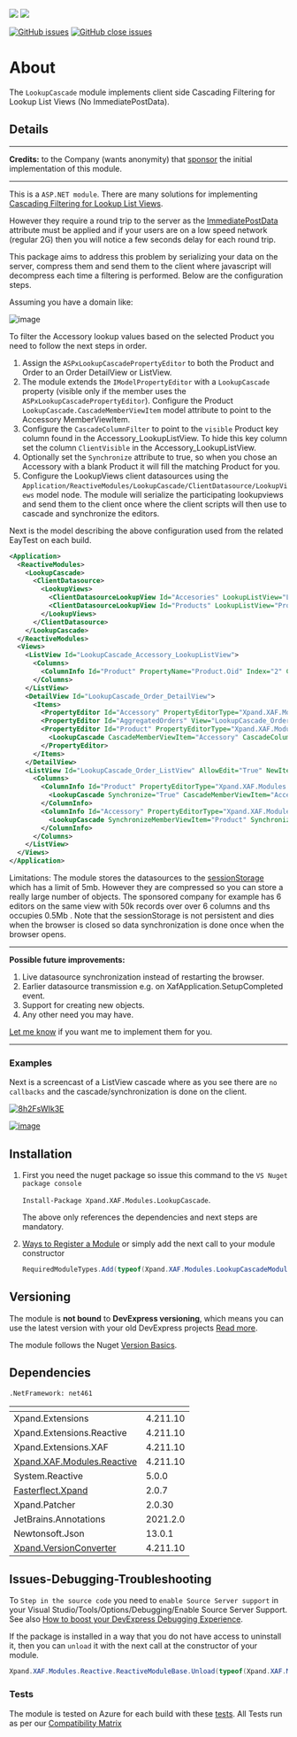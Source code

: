![](https://xpandshields.azurewebsites.net/nuget/v/Xpand.XAF.Modules.LookupCascade.svg?&style=flat) ![](https://xpandshields.azurewebsites.net/nuget/dt/Xpand.XAF.Modules.LookupCascade.svg?&style=flat)

[![GitHub issues](https://xpandshields.azurewebsites.net/github/issues/eXpandFramework/expand/LookupCascade.svg)](https://github.com/eXpandFramework/eXpand/issues?utf8=%E2%9C%93&q=is%3Aissue+is%3Aopen+sort%3Aupdated-desc+label%3AReactive.XAF+label%3ALookupCascade) [![GitHub close issues](https://xpandshields.azurewebsites.net/github/issues-closed/eXpandFramework/eXpand/LookupCascade.svg)](https://github.com/eXpandFramework/eXpand/issues?utf8=%E2%9C%93&q=is%3Aissue+is%3Aclosed+sort%3Aupdated-desc+label%3AReactive.XAF+label%3ALookupCascade)
# About

The `LookupCascade` module implements client side Cascading Filtering for Lookup List Views (No ImmediatePostData).

## Details

---

**Credits:** to the Company (wants anonymity) that [sponsor](https://github.com/sponsors/apobekiaris) the initial implementation of this module. 

---
This is a `ASP.NET module`. There are many solutions for implementing [Cascading Filtering for Lookup List Views](https://docs.devexpress.com/eXpressAppFramework/112681/task-based-help/filtering/how-to-implement-cascading-filtering-for-lookup-list-views#1). 

However they require a round trip to the server as the [ImmediatePostData](https://docs.devexpress.com/eXpressAppFramework/DevExpress.Persistent.Base.ImmediatePostDataAttribute) attribute must be applied and if your users are on a low speed network (regular 2G) then you will notice a few seconds delay for each round trip.

This package aims to address this problem by serializing your data on the server, compress them and send them to the client where javascript will decompress each time a filtering is performed. Below are the configuration steps.

Assuming you have a domain like:

![image](https://user-images.githubusercontent.com/159464/79579820-c3844580-80d0-11ea-9ca5-2b7d1fe16b59.png)

To filter the Accessory lookup values based on the selected Product you need to follow the next steps in order.

1. Assign the `ASPxLookupCascadePropertyEditor` to both the Product and Order to an Order DetailView or ListView.
2. The module extends the `IModelPropertyEditor` with a `LookupCascade` property (visible only if the member uses the `ASPxLookupCascadePropertyEditor`). Configure the Product `LookupCascade.CascadeMemberViewItem` model attribute to point to the Accessory MemberViewItem.
3. Configure the `CascadeColumnFilter` to point to the `visible` Product key column found in the Accessory_LookupListView. To hide this key column set the column `ClientVisible` in the Accessory_LookupListView.
4. Optionally set the `Synchronize` attribute to true, so when you chose an Accessory with a blank Product it will fill the matching Product for you.
5. Configure the LookupViews client datasources using the `Application/ReactiveModules/LookupCascade/ClientDatasource/LookupViews` model node. The module will serialize the participating lookupviews and send them to the client once where the client scripts will then use to cascade and synchronize the editors.

Next is the model describing the above configuration used from the related EayTest on each build.

```xml
<Application>
  <ReactiveModules>
    <LookupCascade>
      <ClientDatasource>
        <LookupViews>
          <ClientDatasourceLookupView Id="Accesories" LookupListView="LookupCascade_Accessory_LookupListView" IsNewNode="True" />
          <ClientDatasourceLookupView Id="Products" LookupListView="Product_LookupListView" IsNewNode="True" />
        </LookupViews>
      </ClientDatasource>
    </LookupCascade>
  </ReactiveModules>
  <Views>
    <ListView Id="LookupCascade_Accessory_LookupListView">
      <Columns>
        <ColumnInfo Id="Product" PropertyName="Product.Oid" Index="2" Caption="Product" ClientVisible="False" IsNewNode="True" Removed="True" />
      </Columns>
    </ListView>
    <DetailView Id="LookupCascade_Order_DetailView">
      <Items>
        <PropertyEditor Id="Accessory" PropertyEditorType="Xpand.XAF.Modules.LookupCascade.ASPxLookupCascadePropertyEditor" View="LookupCascade_Accessory_LookupListView" />
        <PropertyEditor Id="AggregatedOrders" View="LookupCascade_Order_ListView" />
        <PropertyEditor Id="Product" PropertyEditorType="Xpand.XAF.Modules.LookupCascade.ASPxLookupCascadePropertyEditor">
          <LookupCascade CascadeMemberViewItem="Accessory" CascadeColumnFilter="Product" />
        </PropertyEditor>
      </Items>
    </DetailView>
    <ListView Id="LookupCascade_Order_ListView" AllowEdit="True" NewItemRowPosition="Top" DetailViewID="LookupCascade_Order_DetailView">
      <Columns>
        <ColumnInfo Id="Product" PropertyEditorType="Xpand.XAF.Modules.LookupCascade.ASPxLookupCascadePropertyEditor" SortIndex="0" SortOrder="Ascending">
          <LookupCascade Synchronize="True" CascadeMemberViewItem="Accessory" CascadeColumnFilter="Product" />
        </ColumnInfo>
        <ColumnInfo Id="Accessory" PropertyEditorType="Xpand.XAF.Modules.LookupCascade.ASPxLookupCascadePropertyEditor" View="LookupCascade_Accessory_LookupListView">
          <LookupCascade SynchronizeMemberViewItem="Product" SynchronizeMemberLookupColumn="ProductName" />
        </ColumnInfo>
      </Columns>
    </ListView>
  </Views>
</Application>
```

Limitations: The module stores the datasources to the [sessionStorage](https://developer.mozilla.org/en-US/docs/Web/API/Window/sessionStorage) which has a limit of 5mb. However they are compressed so you can store a really large number of objects. The sponsored company for example has 6 editors on the same view with 50k records over over 6 columns and ths occupies 0.5Mb . Note that the sessionStorage is not persistent and dies when the browser is closed so data synchronization is done once when the browser opens.

---

**Possible future improvements:**

1. Live datasource synchronization instead of restarting the browser.
2. Earlier datasource transmission e.g. on XafApplication.SetupCompleted event.
3. Support for creating new objects.
4. Any other need you may have.

[Let me know](https://github.com/sponsors/apobekiaris) if you want me to implement them for you.

---

### Examples

Next is a screencast of a ListView cascade where as you see there are `no callbacks` and the cascade/synchronization is done on the client.
<twitter>

[![8h2FsWIk3E](https://user-images.githubusercontent.com/159464/79941231-7acfe200-846c-11ea-83c6-9b16bc80b4c0.gif)](https://www.youtube.com/watch?v=7pK4XBGeG4Q)

</twitter>

[![image](https://user-images.githubusercontent.com/159464/87556331-2fba1980-c6bf-11ea-8a10-e525dda86364.png)](https://www.youtube.com/watch?v=7pK4XBGeG4Q)

## Installation

1. First you need the nuget package so issue this command to the `VS Nuget package console`

   `Install-Package Xpand.XAF.Modules.LookupCascade`.

    The above only references the dependencies and next steps are mandatory.

2. [Ways to Register a Module](https://documentation.devexpress.com/eXpressAppFramework/118047/Concepts/Application-Solution-Components/Ways-to-Register-a-Module)
or simply add the next call to your module constructor

    ```cs
    RequiredModuleTypes.Add(typeof(Xpand.XAF.Modules.LookupCascadeModule));
    ```

## Versioning

The module is **not bound** to **DevExpress versioning**, which means you can use the latest version with your old DevExpress projects [Read more](https://github.com/eXpandFramework/XAF/tree/master/tools/Xpand.VersionConverter).

The module follows the Nuget [Version Basics](https://docs.microsoft.com/en-us/nuget/reference/package-versioning#version-basics).

## Dependencies
`.NetFramework: net461`

|<!-- -->|<!-- -->
|----|----
|Xpand.Extensions|4.211.10
 |Xpand.Extensions.Reactive|4.211.10
 |Xpand.Extensions.XAF|4.211.10
 |[Xpand.XAF.Modules.Reactive](https://github.com/eXpandFramework/Reactive.XAF/tree/master/src/Modules/Xpand.XAF.Modules.Reactive)|4.211.10
 |System.Reactive|5.0.0
 |[Fasterflect.Xpand](https://github.com/eXpandFramework/Fasterflect)|2.0.7
 |Xpand.Patcher|2.0.30
 |JetBrains.Annotations|2021.2.0
 |Newtonsoft.Json|13.0.1
 |[Xpand.VersionConverter](https://github.com/eXpandFramework/Reactive.XAF/tree/master/tools/Xpand.VersionConverter)|4.211.10

## Issues-Debugging-Troubleshooting

To `Step in the source code` you need to `enable Source Server support` in your Visual Studio/Tools/Options/Debugging/Enable Source Server Support. See also [How to boost your DevExpress Debugging Experience](https://github.com/eXpandFramework/DevExpress.XAF/wiki/How-to-boost-your-DevExpress-Debugging-Experience#1-index-the-symbols-to-your-custom-devexpresss-installation-location).

If the package is installed in a way that you do not have access to uninstall it, then you can `unload` it with the next call at the constructor of your module.
```cs
Xpand.XAF.Modules.Reactive.ReactiveModuleBase.Unload(typeof(Xpand.XAF.Modules.LookupCascade.LookupCascadeModule))
```
### Tests
The module is tested on Azure for each build with these [tests](https://github.com/eXpandFramework/Packages/tree/master/src/Tests/Xpand.XAF.s.LookupCascade.LookupCascade). 
All Tests run as per our [Compatibility Matrix](https://github.com/eXpandFramework/DevExpress.XAF#compatibility-matrix)

